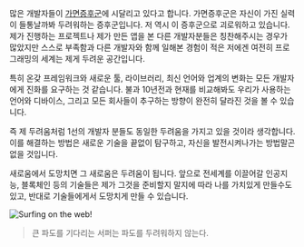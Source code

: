 많은 개발자들이 [가면증후군](https://wonderfulmind.co.kr/impostor-syndrome-competence-leads-insecurity/)에 시달리고 있다고 합니다. 가면증후군은 자신이 가진 실력이 들통날까봐 두려워하는 증후군입니다. 저 역시 이 증후군으로 괴로워하고 있습니다. 제가 진행하는 프로젝트나 제가 만든 앱을 본 다른 개발자분들은 칭찬해주시는 경우가 많았지만 스스로 부족함과 다른 개발자와 함께 일해본 경험이 적은 저에겐 여전히 프로그래밍의 세계는 제게 두려운 공간입니다. 

특히 온갖 프레임워크와 새로운 툴, 라이브러리, 최신 언어와 업계의 변화는 모든 개발자에게 진화를 요구하는 것 같습니다. 불과 10년전과 현재를 비교해봐도 우리가 사용하는 언어와 디바이스, 그리고 모든 회사들이 추구하는 방향이 완전히 달라진 것을 볼 수 있습니다. 

즉 제 두려움처럼 1선의 개발자 분들도 동일한 두려움을 가지고 있을 것이라 생각합니다. 이를 해결하는 방법은 새로운 기술을 끝없이 탐구하고, 자신을 발전시켜나가는 방법말곤 없을 것입니다. 

새로움에서 도망치면 그 새로움은 두려움이 됩니다. 앞으로 전세계를 이끌어갈 인공지능, 블록체인 등의 기술들은 제가 그것을 준비할지 말지에 따라 나를 가치있게 만들수도 있고, 반대로 기술들에게서 도망치게 만들 수 있습니다. 

![Surfing on the web!](/../surf.png)
> 큰 파도를 기다리는 서퍼는 파도를 두려워하지 않는다.  